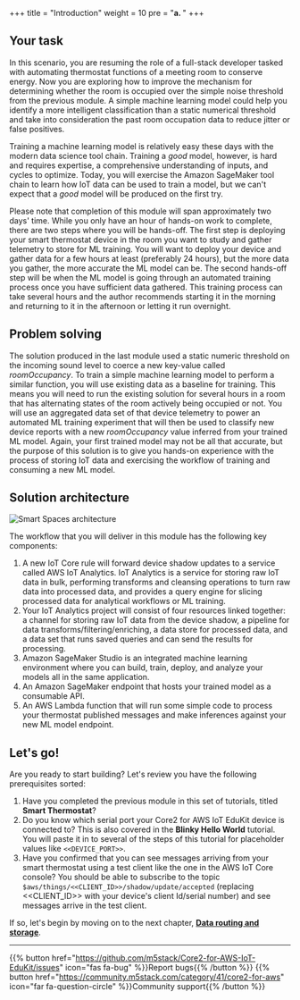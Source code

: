 +++
title = "Introduction"
weight = 10
pre = "<b>a. </b>"
+++

## Your task

In this scenario, you are resuming the role of a full-stack developer tasked with automating thermostat functions of a meeting room to conserve energy. Now you are exploring how to improve the mechanism for determining whether the room is occupied over the simple noise threshold from the previous module. A simple machine learning model could help you identify a more intelligent classification than a static numerical threshold and take into consideration the past room occupation data to reduce jitter or false positives.

Training a machine learning model is relatively easy these days with the modern data science tool chain. Training a *good* model, however, is hard and requires expertise, a comprehensive understanding of inputs, and cycles to optimize. Today, you will exercise the Amazon SageMaker tool chain to learn how IoT data can be used to train a model, but we can't expect that a *good* model will be produced on the first try.

Please note that completion of this module will span approximately two days' time. While you only have an hour of hands-on work to complete, there are two steps where you will be hands-off. The first step is deploying your smart thermostat device in the room you want to study and gather telemetry to store for ML training. You will want to deploy your device and gather data for a few hours at least (preferably 24 hours), but the more data you gather, the more accurate the ML model can be. The second hands-off step will be when the ML model is going through an automated training process once you have sufficient data gathered. This training process can take several hours and the author recommends starting it in the morning and returning to it in the afternoon or letting it run overnight.

## Problem solving

The solution produced in the last module used a static numeric threshold on the incoming sound level to coerce a new key-value called *roomOccupancy*. To train a simple machine learning model to perform a similar function, you will use existing data as a baseline for training. This means you will need to run the existing solution for several hours in a room that has alternating states of the room actively being occupied or not. You will use an aggregated data set of that device telemetry to power an automated ML training experiment that will then be used to classify new device reports with a new *roomOccupancy* value inferred from your trained ML model. Again, your first trained model may not be all that accurate, but the purpose of this solution is to give you hands-on experience with the process of storing IoT data and exercising the workflow of training and consuming a new ML model.

## Solution architecture
![Smart Spaces architecture](introduction/smartspace-overview.png)

The workflow that you will deliver in this module has the following key components:

1. A new IoT Core rule will forward device shadow updates to a service called AWS IoT Analytics. IoT Analytics is a service for storing raw IoT data in bulk, performing transforms and cleansing operations to turn raw data into processed data, and provides a query engine for slicing processed data for analytical workflows or ML training.
2. Your IoT Analytics project will consist of four resources linked together: a channel for storing raw IoT data from the device shadow, a pipeline for data transforms/filtering/enriching, a data store for processed data, and a data set that runs saved queries and can send the results for processing.
3. Amazon SageMaker Studio is an integrated machine learning environment where you can build, train, deploy, and analyze your models all in the same application.
4. An Amazon SageMaker endpoint that hosts your trained model as a consumable API. 
5. An AWS Lambda function that will run some simple code to process your thermostat published messages and make inferences against your new ML model endpoint.

## Let's go!
Are you ready to start building? Let's review you have the following prerequisites sorted:
1. Have you completed the previous module in this set of tutorials, titled **Smart Thermostat**? 
2. Do you know which serial port your Core2 for AWS IoT EduKit device is connected to? This is also covered in the **Blinky Hello World** tutorial. You will paste it in to several of the steps of this tutorial for placeholder values like `<<DEVICE_PORT>>`.
3. Have you confirmed that you can see messages arriving from your smart thermostat using a test client like the one in the AWS IoT Core console? You should be able to subscribe to the topic `$aws/things/<<CLIENT_ID>>/shadow/update/accepted` (replacing <<CLIENT_ID>> with your device's client Id/serial number) and see messages arrive in the test client.

If so, let's begin by moving on to the next chapter, [**Data routing and storage**](/en_uk/smart-spaces/data-routing-and-storage.html).

---
{{% button href="https://github.com/m5stack/Core2-for-AWS-IoT-EduKit/issues" icon="fas fa-bug" %}}Report bugs{{% /button %}} {{% button href="https://community.m5stack.com/category/41/core2-for-aws" icon="far fa-question-circle" %}}Community support{{% /button %}}